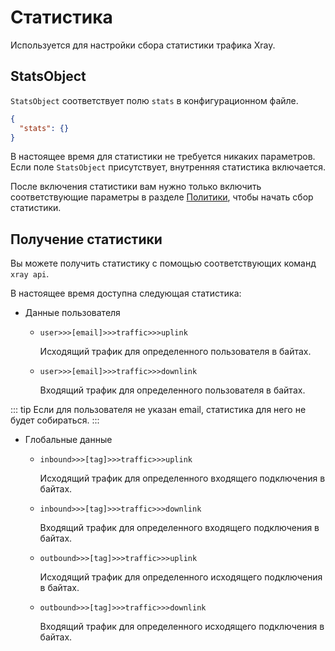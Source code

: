 # Статистика

Используется для настройки сбора статистики трафика Xray.

## StatsObject

`StatsObject` соответствует полю `stats` в конфигурационном файле.

```json
{
  "stats": {}
}
```

В настоящее время для статистики не требуется никаких параметров.\
Если поле `StatsObject` присутствует, внутренняя статистика включается.

После включения статистики вам нужно только включить соответствующие параметры в
разделе [Политики](./policy.md), чтобы начать сбор статистики.

## Получение статистики

Вы можете получить статистику с помощью соответствующих команд `xray api`.

В настоящее время доступна следующая статистика:

- Данные пользователя
  - `user>>>[email]>>>traffic>>>uplink`

    Исходящий трафик для определенного пользователя в байтах.

  - `user>>>[email]>>>traffic>>>downlink`

    Входящий трафик для определенного пользователя в байтах.

::: tip Если для пользователя не указан email, статистика для него не будет
собираться. :::

- Глобальные данные
  - `inbound>>>[tag]>>>traffic>>>uplink`

    Исходящий трафик для определенного входящего подключения в байтах.

  - `inbound>>>[tag]>>>traffic>>>downlink`

    Входящий трафик для определенного входящего подключения в байтах.

  - `outbound>>>[tag]>>>traffic>>>uplink`

    Исходящий трафик для определенного исходящего подключения в байтах.

  - `outbound>>>[tag]>>>traffic>>>downlink`

    Входящий трафик для определенного исходящего подключения в байтах.
